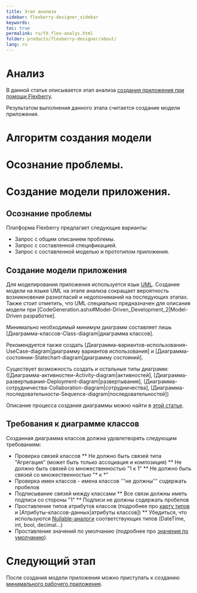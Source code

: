 ```yaml
---
title: Этап анализа
sidebar: flexberry-designer_sidebar
keywords: 
toc: true
permalink: ru/fd_flex-analys.html
folder: products/flexberry-designer/about/
lang: ru
---
```


# Анализ
В данной статье описывается этап анализа [создания приложения при помощи Flexberry](flexberry.html).

Результатом выполнения данного этапа считается создание модели приложения.

# Алгоритм создания модели
# Осознание проблемы.
# Создание модели приложения.

## Осознание проблемы
Платформа Flexberry предлагает следующие варианты:
* Запрос с общим описанием проблемы.
* Запрос с составленной спецификацией.
* Запрос с составленной моделью и прототипом приложения.

## Создание модели приложения
Для моделирования приложения используется язык [UML](http://ru.wikipedia.org/wiki/UML). Создание модели на языке UML на этапе анализа сокращает вероятность возникновения разногласий и недопониманий на последующих этапах. Также стоит отметить, что UML специально предназначен для описания модели при [CodeGeneration.ashx#Model-Driven_Development_2|Model-Driven разработке].

Минимально необходимый минимум диаграмм составляет лишь [Диаграмма-классов-Class-diagram|диаграмма классов].

Рекомендуется также создать [Диаграмма-вариантов-использования-UseCase-diagram|диаграмму вариантов использования] и [Диаграмма-состоянии-Statechart-diagram|диаграмму состояний].

Существует возможность создать и остальные типы диаграмм: ([Диаграмма-активностеи-Activity-diagram|активностей], [Диаграмма-развертывания-Deployment-diagram|развертывания], [Диаграмма-сотрудничества-Collaboration-diagram|сотрудничества], [Диаграмма-последовательности-Sequence-diagram|последовательностей])

Описание процесса создания диаграммы можно найти в [этой статье](editing-diagram.html).

## Требования к диаграмме классов
Созданная диаграмма классов должна удовлетворять следующим требованиям:
* Проверка связей классов
** Не должно быть связей типа "Агрегация" (может быть только ассоциация и композиция)
** Не должно быть связей со множественностью "1 к 1"
** Не должно быть связей со множественностью "* к *"
* Проверка имен классов - имена классов '''не должны''' содержать пробелов
* Подписывание связей между классами
** Все связи должны иметь подписи со стороны "1"
** Подписи не должны содержать пробелов
* Проставление типов атрибутов классов (подробнее про [карту типов](types-map.html) и [Атрибуты-классов-данных|атрибуты классов])
** Убедиться, что используются [Nullable-аналоги](nullable-types.html) соответствующих типов (DateTime, int, bool, decimal...)
* Проставление значений по умолчанию (подробнее про [значения по умолчанию](features-of-dafault-value-assignment.html)).


# Следующий этап
После создания модели приложения можно приступать к созданию [минимального рабочего приложения](flex-prototype.html).

